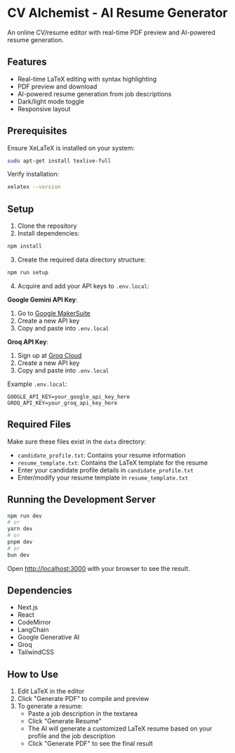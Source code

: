 # CV Alchemist - AI Resume Generator

An online CV/resume editor with real-time PDF preview and AI-powered resume generation.

## Features

- Real-time LaTeX editing with syntax highlighting
- PDF preview and download
- AI-powered resume generation from job descriptions
- Dark/light mode toggle
- Responsive layout

## Prerequisites

Ensure XeLaTeX is installed on your system:

```bash
sudo apt-get install texlive-full
```

Verify installation:
```bash
xelatex --version
```

## Setup

1. Clone the repository
2. Install dependencies:
```bash
npm install
```
3. Create the required data directory structure:
```bash
npm run setup
```
4. Acquire and add your API keys to `.env.local`:

**Google Gemini API Key**:
1. Go to [Google MakerSuite](https://makersuite.google.com)
2. Create a new API key
3. Copy and paste into `.env.local`

**Groq API Key**:
1. Sign up at [Groq Cloud](https://console.groq.com)
2. Create a new API key
3. Copy and paste into `.env.local`

Example `.env.local`:
```
GOOGLE_API_KEY=your_google_api_key_here
GROQ_API_KEY=your_groq_api_key_here
```

## Required Files

Make sure these files exist in the `data` directory:

- `candidate_profile.txt`: Contains your resume information
- `resume_template.txt`: Contains the LaTeX template for the resume
- Enter your candidate profile details in `candidate_profile.txt`
- Enter/modify your resume template in `resume_template.txt`

## Running the Development Server

```bash
npm run dev
# or
yarn dev
# or
pnpm dev
# or
bun dev
```

Open [http://localhost:3000](http://localhost:3000) with your browser to see the result.

## Dependencies

- Next.js
- React
- CodeMirror
- LangChain
- Google Generative AI
- Groq
- TailwindCSS

## How to Use

1. Edit LaTeX in the editor
2. Click "Generate PDF" to compile and preview
3. To generate a resume:
   - Paste a job description in the textarea
   - Click "Generate Resume"
   - The AI will generate a customized LaTeX resume based on your profile and the job description
   - Click "Generate PDF" to see the final result
